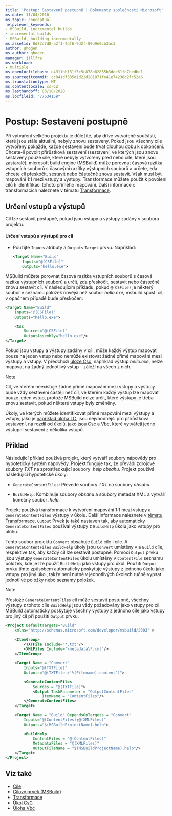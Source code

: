 ```yaml
---
title: 'Postup: Sestavení postupně | Dokumenty společnosti Microsoft'
ms.date: 11/04/2016
ms.topic: conceptual
helpviewer_keywords:
- MSBuild, incremental builds
- incremental builds
- MSBuild, building incrementally
ms.assetid: 8d82d7d8-a2f1-4df6-9d2f-80b9e0cb3ac3
author: ghogen
ms.author: ghogen
manager: jillfra
ms.workload:
- multiple
ms.openlocfilehash: e4911bb131f5c5c878b82865b3dee61fd7bedbe1
ms.sourcegitcommit: cc841df335d1d22d281871fe41e74238d2fc52a6
ms.translationtype: MT
ms.contentlocale: cs-CZ
ms.lasthandoff: 03/18/2020
ms.locfileid: "77634159"
---
```

# <a name="how-to-build-incrementally"></a>Postup: Sestavení postupně

Při vytváření velkého projektu je důležité, aby dříve vytvořené součásti, které jsou stále aktuální, nebyly znovu sestaveny. Pokud jsou všechny cíle vytvořeny pokaždé, každé sestavení bude trvat dlouhou dobu k dokončení. Chcete-li povolit přírůstková sestavení (sestavení, ve kterých jsou znovu sestaveny pouze cíle, které nebyly vytvořeny před nebo cíle, které jsou zastaralé), microsoft build engine (MSBuild) může porovnat časová razítka vstupních souborů s časovými razítky výstupních souborů a určete, zda chcete cíl přeskočit, sestavit nebo částečně znovu sestavit. Však musí být mapování 1:1 mezi vstupy a výstupy. Transformace můžete použít k povolení cílů k identifikaci tohoto přímého mapování. Další informace o transformacích naleznete v tématu [Transformace](../msbuild/msbuild-transforms.md).

## <a name="specify-inputs-and-outputs"></a>Určení vstupů a výstupů

Cíl lze sestavit postupně, pokud jsou vstupy a výstupy zadány v souboru projektu.

#### <a name="to-specify-inputs-and-outputs-for-a-target"></a>Určení vstupů a výstupů pro cíl

- Použijte `Inputs` atributy a `Outputs` `Target` prvku. Například:

  ```xml
  <Target Name="Build"
      Inputs="@(CSFile)"
      Outputs="hello.exe">
  ```

MSBuild můžete porovnat časová razítka vstupních souborů s časová razítka výstupních souborů a určit, zda přeskočit, sestavit nebo částečně znovu sestavit cíl. V následujícím příkladu, pokud `@(CSFile)` je některý soubor v seznamu položek novější než soubor *hello.exe,* msbuild spustí cíl; v opačném případě bude přeskočen:

```xml
<Target Name="Build"
    Inputs="@(CSFile)"
    Outputs="hello.exe">

    <Csc
        Sources="@(CSFile)"
        OutputAssembly="hello.exe"/>
</Target>
```

Pokud jsou vstupy a výstupy zadány v cíli, může každý výstup mapovat pouze na jeden vstup nebo nemůže existovat žádné přímé mapování mezi výstupy a vstupy. V předchozí [úloze Csc](../msbuild/csc-task.md), například výstup *hello.exe*, nelze mapovat na žádný jednotlivý vstup - záleží na všech z nich.

> [!NOTE]
> Cíl, ve kterém neexistuje žádné přímé mapování mezi vstupy a výstupy bude vždy sestavení častěji než cíl, ve kterém každý výstup lze mapovat pouze jeden vstup, protože MSBuild nelze určit, které výstupy je třeba znovu sestavit, pokud některé vstupy byly změněny.

Úkoly, ve kterých můžete identifikovat přímé mapování mezi výstupy a vstupy, jako je [například úloha LC](../msbuild/lc-task.md), jsou nejvhodnější pro přírůstková sestavení, na rozdíl od úkolů, jako jsou [Csc](../msbuild/csc-task.md) a [Vbc](../msbuild/vbc-task.md), které vytvářejí jedno výstupní sestavení z několika vstupů.

## <a name="example"></a>Příklad

Následující příklad používá projekt, který vytváří soubory nápovědy pro hypotetický systém nápovědy. Projekt funguje tak, že převádí zdrojové soubory *TXT* na zprostředkující soubory *.help* *obsahu.* Projekt používá následující hypotetické úkoly:

- `GenerateContentFiles`: Převede soubory *TXT* na soubory *obsahu.*

- `BuildHelp`: Kombinuje soubory *obsahu* a soubory metadat XML a vytváří konečný soubor *.help.*

Projekt používá transformace k vytvoření mapování 1:1 mezi vstupy a `GenerateContentFiles` výstupy v úkolu. Další informace naleznete v [tématu Transformace](../msbuild/msbuild-transforms.md). `Output` Prvek je také nastaven tak, aby automaticky `GenerateContentFiles` používal výstupy z `BuildHelp` úkolu jako vstupy pro úlohu.

Tento soubor projektu `Convert` obsahuje `Build` cíle i cíle. A `GenerateContentFiles` `BuildHelp` úkoly jsou `Convert` umístěny v a `Build` cíle, respektive tak, aby každý cíl lze sestavit postupně. Pomocí `Output` prvku jsou výstupy `GenerateContentFiles` úkolu umístěny v `ContentFile` seznamu položek, kde je lze použít `BuildHelp` jako vstupy pro úkol. Použití `Output` prvku tímto způsobem automaticky poskytuje výstupy z jednoho úkolu jako vstupy pro jiný úkol, takže není nutné v jednotlivých úkolech ručně vypsat jednotlivé položky nebo seznamy položek.

> [!NOTE]
> Přestože `GenerateContentFiles` cíl může sestavit postupně, všechny výstupy z tohoto cíle `BuildHelp` jsou vždy požadovány jako vstupy pro cíl. MSBuild automaticky poskytuje všechny výstupy z jednoho cíle jako vstupy pro jiný cíl při použití `Output` prvku.

```xml
<Project DefaultTargets="Build"
    xmlns="http://schemas.microsoft.com/developer/msbuild/2003" >

    <ItemGroup>
        <TXTFile Include="*.txt"/>
        <XMLFiles Include="\metadata\*.xml"/>
    </ItemGroup>

    <Target Name = "Convert"
        Inputs="@(TXTFile)"
        Outputs="@(TXTFile->'%(Filename).content')">

        <GenerateContentFiles
            Sources = "@(TXTFile)">
            <Output TaskParameter = "OutputContentFiles"
                ItemName = "ContentFiles"/>
        </GenerateContentFiles>
    </Target>

    <Target Name = "Build" DependsOnTargets = "Convert"
        Inputs="@(ContentFiles);@(XMLFiles)"
        Outputs="$(MSBuildProjectName).help">

        <BuildHelp
            ContentFiles = "@(ContentFiles)"
            MetadataFiles = "@(XMLFiles)"
            OutputFileName = "$(MSBuildProjectName).help"/>
    </Target>
</Project>
```

## <a name="see-also"></a>Viz také

- [Cíle](../msbuild/msbuild-targets.md)
- [Cílový prvek (MSBuild)](../msbuild/target-element-msbuild.md)
- [Transformace](../msbuild/msbuild-transforms.md)
- [Úkol CsC](../msbuild/csc-task.md)
- [Úloha Vbc](../msbuild/vbc-task.md)
